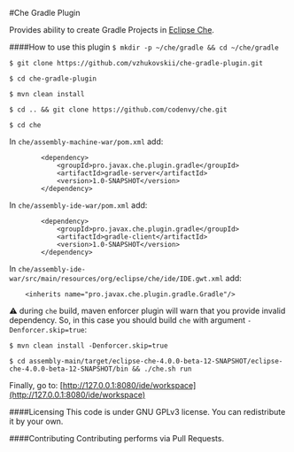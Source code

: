 #Che Gradle Plugin

Provides ability to create Gradle Projects in [Eclipse Che](http://github.com/codenvy/che).

####How to use this plugin
```$ mkdir -p ~/che/gradle && cd ~/che/gradle```

```$ git clone https://github.com/vzhukovskii/che-gradle-plugin.git```

```$ cd che-gradle-plugin```

```$ mvn clean install```

```$ cd .. && git clone https://github.com/codenvy/che.git```

```$ cd che```

In `che/assembly-machine-war/pom.xml` add:

```
        <dependency>
            <groupId>pro.javax.che.plugin.gradle</groupId>
            <artifactId>gradle-server</artifactId>
            <version>1.0-SNAPSHOT</version>
        </dependency>
```

In `che/assembly-ide-war/pom.xml` add:

```
        <dependency>
            <groupId>pro.javax.che.plugin.gradle</groupId>
            <artifactId>gradle-client</artifactId>
            <version>1.0-SNAPSHOT</version>
        </dependency>
```

In `che/assembly-ide-war/src/main/resources/org/eclipse/che/ide/IDE.gwt.xml` add:

```
    <inherits name="pro.javax.che.plugin.gradle.Gradle"/>
```

:warning: during `che` build, maven enforcer plugin will warn that you provide invalid dependency. So, in this case you should build `che` with argument `-Denforcer.skip=true`:

```$ mvn clean install -Denforcer.skip=true```

```$ cd assembly-main/target/eclipse-che-4.0.0-beta-12-SNAPSHOT/eclipse-che-4.0.0-beta-12-SNAPSHOT/bin && ./che.sh run```

Finally, go to: [http://127.0.0.1:8080/ide/workspace](http://127.0.0.1:8080/ide/workspace)

####Licensing
This code is under GNU GPLv3 license. You can redistribute it by your own.

####Contributing
Contributing performs via Pull Requests.
